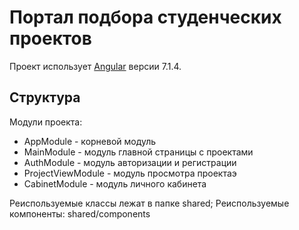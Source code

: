 # Портал подбора студенческих проектов

Проект использует [Angular](https://angular.io) версии 7.1.4.


## Структура

Модули проекта:
* AppModule - корневой модуль
* MainModule - модуль главной страницы с проектами
* AuthModule - модуль авторизации и регистрации
* ProjectViewModule - модуль просмотра проектаэ
* CabinetModule - модуль личного кабинета

Реиспользуемые классы лежат в папке shared;
Реиспользуемые компоненты: shared/components

